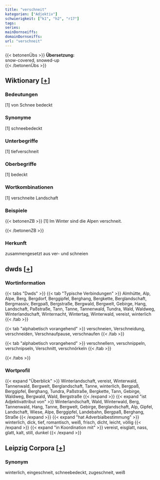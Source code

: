 ```yaml
---
title: "verschneit"
kategorien: ["Adjektiv"]
schwierigkeit: ["k1", "h2", "r17"]
tags:
series:
mainDornseiffs:
domainDornseiffs:
url: "verschneit"
---
```


{{< betonenÜbs >}}
**Übersetzung:**  
snow-covered, snowed-up  
{{< /betonenÜbs >}}

## Wiktionary [[+](https://de.wiktionary.org/wiki/verschneit)]

### Bedeutungen
[1] von Schnee bedeckt  

### Synonyme
[1] schneebedeckt  

### Unterbegriffe
[1] tiefverschneit  

### Oberbegriffe
[1] bedeckt  

### Wortkombinationen
[1] verschneite Landschaft  

### Beispiele
{{< betonenZB >}}
[1] Im Winter sind die Alpen verschneit.  

{{< /betonenZB >}}
### Herkunft
zusammengesetzt aus ver- und schneien  



## dwds [[+](https://www.dwds.de/wb/verschneit)]

### Wortinformation
{{< tabs "Dwds" >}}
{{< tab "Typische Verbindungen" >}}
Almhütte, Alp, Alpe, Berg, Bergdorf, Berggipfel, Berghang, Bergkette, Berglandschaft, Bergmassiv, Bergpaß, Bergstraße, Bergwald, Bergwelt, Gebirge, Hang, Landschaft, Paßstraße, Tann, Tanne, Tannenwald, Tundra, Wald, Waldweg, Winterlandschaft, Winternacht, Wintertag, Winterwald, vereist, winterlich
{{< /tab >}}

{{< tab "alphabetisch vorangehend" >}}
verschneien, Verschneidung, verschneiden, Verschnaufpause, verschnaufen
{{< /tab >}}

{{< tab "alphabetisch vorangehend" >}}
verschnellern, verschnippeln, verschnipseln, Verschnitt, verschnörkeln
{{< /tab >}}

{{< /tabs >}}

### Wortprofil
{{< expand "Überblick" >}} Winterlandschaft, vereist, Winterwald, Tannenwald, Bergwelt, Berglandschaft, Tanne, winterlich, Bergpaß, Berggipfel, Berghang, Tundra, Paßstraße, Bergkette, Tann, Gebirge, Waldweg, Bergwald, Wald, Bergstraße {{< /expand >}}
{{< expand "ist Adjektivattribut von" >}} Winterlandschaft, Wald, Winterwald, Berg, Tannenwald, Hang, Tanne, Bergwelt, Gebirge, Berglandschaft, Alp, Gipfel, Landschaft, Wiese, Alpe, Berggipfel, Landebahn, Bergpaß, Berghang, Straße {{< /expand >}}
{{< expand "hat Adverbialbestimmung" >}} winterlich, dick, tief, romantisch, weiß, frisch, dicht, leicht, völlig {{< /expand >}}
{{< expand "in Koordination mit" >}} vereist, eisglatt, nass, glatt, kalt, still, dunkel {{< /expand >}}

## Leipzig Corpora [[+](https://corpora.uni-leipzig.de/en/res?word=verschneit&corpusId=deu_newscrawl-public_2018)]


### Synonym
winterlich, eingeschneit, schneebedeckt, zugeschneit, weiß

